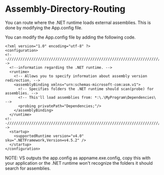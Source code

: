 # Assembly-Directory-Routing
You can route where the .NET runtime loads external assemblies. This is done by modifying the App.config file.

You can modify the App.config file by adding the following code.
```XAML
<?xml version="1.0" encoding="utf-8" ?>
<configuration>
<!--/////////////////////////////////////////////////////////////////////////-->
  <!--information regarding the .NET runtime. -->
  <runtime>
    <!-- Allows you to specify information about assembly version redirection. -->
    <assemblyBinding xmlns="urn:schemas-microsoft-com:asm.v1">
      <!-- Specifies folders the .NET runtime should scan(probe) for assemblies. -->
      <!-- This'll load assemblies from: *:\.\MyProgram\Dependencies\ -->
      <probing privatePath="Dependencies;"/>
    </assemblyBinding>
  </runtime>
<!--/////////////////////////////////////////////////////////////////////////-->
  <startup> 
    <supportedRuntime version="v4.0" sku=".NETFramework,Version=v4.5.2" />
  </startup>
</configuration>
```
NOTE: VS outputs the app.config as appname.exe.config, copy this with your application or the .NET runtime won't recognize the folders it should search for assemblies.
